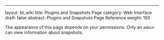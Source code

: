 ---
layout: bt_wiki
title: Plugins and Snapshots Page
category: Web Interface
draft: false
abstract: Plugins and Snapshots Page Reference
weight: 150

The appearance of this page depends on your permissions. Only an `admin` can view information about snapshots.
